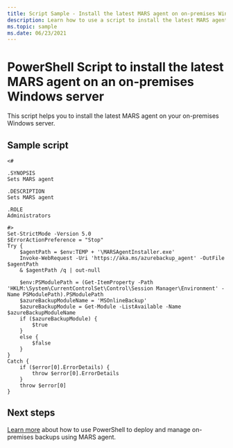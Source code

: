 ```yaml
---
title: Script Sample - Install the latest MARS agent on on-premises Windows servers
description: Learn how to use a script to install the latest MARS agent on your on-premises Windows servers in a storage account.
ms.topic: sample
ms.date: 06/23/2021
---
```


# PowerShell Script to install the latest MARS agent on an on-premises Windows server

This script helps you to install the latest MARS agent on your on-premises Windows server.

## Sample script

```azurepowershell
<#

.SYNOPSIS
Sets MARS agent

.DESCRIPTION
Sets MARS agent

.ROLE
Administrators

#>
Set-StrictMode -Version 5.0
$ErrorActionPreference = "Stop"
Try {
    $agentPath = $env:TEMP + '\MARSAgentInstaller.exe'
    Invoke-WebRequest -Uri 'https://aka.ms/azurebackup_agent' -OutFile $agentPath
    & $agentPath /q | out-null

    $env:PSModulePath = (Get-ItemProperty -Path 'HKLM:\System\CurrentControlSet\Control\Session Manager\Environment' -Name PSModulePath).PSModulePath
    $azureBackupModuleName = 'MSOnlineBackup'
    $azureBackupModule = Get-Module -ListAvailable -Name $azureBackupModuleName
    if ($azureBackupModule) {
        $true
    }
    else {
        $false
    }
}
Catch {
    if ($error[0].ErrorDetails) {
        throw $error[0].ErrorDetails
    }
    throw $error[0]
}

```

## Next steps

[Learn more](../backup-client-automation.md) about how to use PowerShell to deploy and manage on-premises backups using MARS agent.